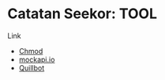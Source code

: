 # Catatan Seekor: TOOL

Link

* [Chmod](https://chmodcommand.com/chmod-644/)
* [mockapi.io](https://mockapi.io/)
* [Quillbot](https://quillbot.com/)

